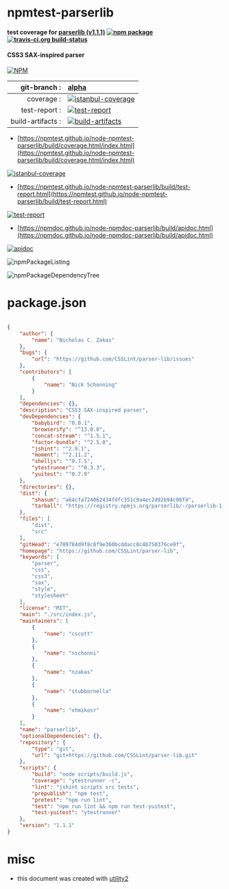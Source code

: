 # npmtest-parserlib

#### test coverage for  [parserlib (v1.1.1)](https://github.com/CSSLint/parser-lib)  [![npm package](https://img.shields.io/npm/v/npmtest-parserlib.svg?style=flat-square)](https://www.npmjs.org/package/npmtest-parserlib) [![travis-ci.org build-status](https://api.travis-ci.org/npmtest/node-npmtest-parserlib.svg)](https://travis-ci.org/npmtest/node-npmtest-parserlib)

#### CSS3 SAX-inspired parser

[![NPM](https://nodei.co/npm/parserlib.png?downloads=true&downloadRank=true&stars=true)](https://www.npmjs.com/package/parserlib)

| git-branch : | [alpha](https://github.com/npmtest/node-npmtest-parserlib/tree/alpha)|
|--:|:--|
| coverage : | [![istanbul-coverage](https://npmtest.github.io/node-npmtest-parserlib/build/coverage.badge.svg)](https://npmtest.github.io/node-npmtest-parserlib/build/coverage.html/index.html)|
| test-report : | [![test-report](https://npmtest.github.io/node-npmtest-parserlib/build/test-report.badge.svg)](https://npmtest.github.io/node-npmtest-parserlib/build/test-report.html)|
| build-artifacts : | [![build-artifacts](https://npmtest.github.io/node-npmtest-parserlib/glyphicons_144_folder_open.png)](https://github.com/npmtest/node-npmtest-parserlib/tree/gh-pages/build)|

- [https://npmtest.github.io/node-npmtest-parserlib/build/coverage.html/index.html](https://npmtest.github.io/node-npmtest-parserlib/build/coverage.html/index.html)

[![istanbul-coverage](https://npmtest.github.io/node-npmtest-parserlib/build/screenCapture.buildCi.browser.%252Ftmp%252Fbuild%252Fcoverage.lib.html.png)](https://npmtest.github.io/node-npmtest-parserlib/build/coverage.html/index.html)

- [https://npmtest.github.io/node-npmtest-parserlib/build/test-report.html](https://npmtest.github.io/node-npmtest-parserlib/build/test-report.html)

[![test-report](https://npmtest.github.io/node-npmtest-parserlib/build/screenCapture.buildCi.browser.%252Ftmp%252Fbuild%252Ftest-report.html.png)](https://npmtest.github.io/node-npmtest-parserlib/build/test-report.html)

- [https://npmdoc.github.io/node-npmdoc-parserlib/build/apidoc.html](https://npmdoc.github.io/node-npmdoc-parserlib/build/apidoc.html)

[![apidoc](https://npmdoc.github.io/node-npmdoc-parserlib/build/screenCapture.buildCi.browser.%252Ftmp%252Fbuild%252Fapidoc.html.png)](https://npmdoc.github.io/node-npmdoc-parserlib/build/apidoc.html)

![npmPackageListing](https://npmtest.github.io/node-npmtest-parserlib/build/screenCapture.npmPackageListing.svg)

![npmPackageDependencyTree](https://npmtest.github.io/node-npmtest-parserlib/build/screenCapture.npmPackageDependencyTree.svg)



# package.json

```json

{
    "author": {
        "name": "Nicholas C. Zakas"
    },
    "bugs": {
        "url": "https://github.com/CSSLint/parser-lib/issues"
    },
    "contributors": [
        {
            "name": "Nick Schonning"
        }
    ],
    "dependencies": {},
    "description": "CSS3 SAX-inspired parser",
    "devDependencies": {
        "babybird": "0.0.1",
        "browserify": "^13.0.0",
        "concat-stream": "^1.5.1",
        "factor-bundle": "^2.5.0",
        "jshint": "^2.9.1",
        "moment": "^2.11.2",
        "shelljs": "^0.7.5",
        "ytestrunner": "^0.3.3",
        "yuitest": "^0.7.9"
    },
    "directories": {},
    "dist": {
        "shasum": "a64cfa724062434fdfc351c9a4ec2d92b94c06f4",
        "tarball": "https://registry.npmjs.org/parserlib/-/parserlib-1.1.1.tgz"
    },
    "files": [
        "dist",
        "src"
    ],
    "gitHead": "e709784d9f8c8f9e360bcddacc8c4b750376ce9f",
    "homepage": "https://github.com/CSSLint/parser-lib",
    "keywords": [
        "parser",
        "css",
        "css3",
        "sax",
        "style",
        "stylesheet"
    ],
    "license": "MIT",
    "main": "./src/index.js",
    "maintainers": [
        {
            "name": "cscott"
        },
        {
            "name": "nschonni"
        },
        {
            "name": "nzakas"
        },
        {
            "name": "stubbornella"
        },
        {
            "name": "xhmikosr"
        }
    ],
    "name": "parserlib",
    "optionalDependencies": {},
    "repository": {
        "type": "git",
        "url": "git+https://github.com/CSSLint/parser-lib.git"
    },
    "scripts": {
        "build": "node scripts/build.js",
        "coverage": "ytestrunner -c",
        "lint": "jshint scripts src tests",
        "prepublish": "npm test",
        "pretest": "npm run lint",
        "test": "npm run lint && npm run test-yuitest",
        "test-yuitest": "ytestrunner"
    },
    "version": "1.1.1"
}
```



# misc
- this document was created with [utility2](https://github.com/kaizhu256/node-utility2)
